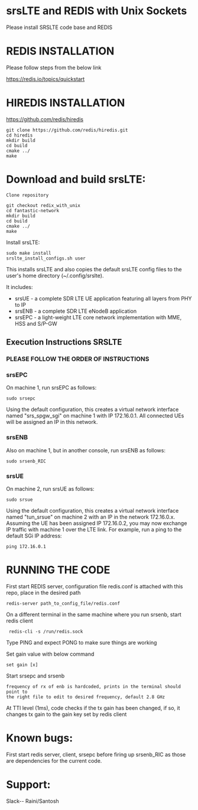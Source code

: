 srsLTE and REDIS with Unix Sockets
========

Please install SRSLTE code base and REDIS 

REDIS INSTALLATION
========

Please follow steps from the below link

https://redis.io/topics/quickstart

HIREDIS INSTALLATION
========

https://github.com/redis/hiredis

```
git clone https://github.com/redis/hiredis.git
cd hiredis
mkdir build
cd build
cmake ../
make
```

Download and build srsLTE: 
========

```
Clone repository 

git checkout redix_with_unix
cd fantastic-network
mkdir build
cd build
cmake ../
make

```
Install srsLTE:

```
sudo make install
srslte_install_configs.sh user
```

This installs srsLTE and also copies the default srsLTE config files to
the user's home directory (~/.config/srslte).

It includes:
  * srsUE - a complete SDR LTE UE application featuring all layers from PHY to IP
  * srsENB - a complete SDR LTE eNodeB application 
  * srsEPC - a light-weight LTE core network implementation with MME, HSS and S/P-GW


Execution Instructions SRSLTE
----------------------
### PLEASE FOLLOW THE ORDER OF INSTRUCTIONS
### srsEPC

On machine 1, run srsEPC as follows:

```
sudo srsepc
```

Using the default configuration, this creates a virtual network interface
named "srs_spgw_sgi" on machine 1 with IP 172.16.0.1. All connected UEs
will be assigned an IP in this network.

### srsENB

Also on machine 1, but in another console, run srsENB as follows:

```
sudo srsenb_RIC
```

### srsUE

On machine 2, run srsUE as follows:

```
sudo srsue
```

Using the default configuration, this creates a virtual network interface
named "tun_srsue" on machine 2 with an IP in the network 172.16.0.x.
Assuming the UE has been assigned IP 172.16.0.2, you may now exchange
IP traffic with machine 1 over the LTE link. For example, run a ping to 
the default SGi IP address:

```
ping 172.16.0.1
```

RUNNING THE CODE
========
First start REDIS server, configuration file redis.conf is attached with this repo, place in the desired path

```
redis-server path_to_config_file/redis.conf
```

On a different terminal in the same machine where you run srsenb, start redis client

```
 redis-cli -s /run/redis.sock
````

Type PING and expect PONG to make sure things are working

Set gain value with below command 

```
set gain [x]

```

Start srsepc and srsenb

```
frequency of rx of enb is hardcoded, prints in the terminal should point to 
the right file to edit to desired frequency, default 2.8 GHz

```

At TTI level (1ms), code checks if the tx gain has been changed, if so, it changes tx gain to the gain key set by redis client


Known bugs: 
========

First start redis server, client, srsepc before firing up srsenb_RIC as those are dependencies for the current code.

Support:
=====
Slack-- Raini/Santosh



